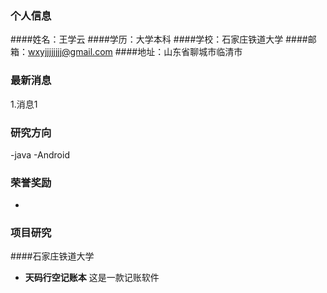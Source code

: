 ### 个人信息
####姓名：王学云
####学历：大学本科
####学校：石家庄铁道大学
####邮箱：wxyjjjjjjjj@gmail.com
####地址：山东省聊城市临清市

### 最新消息
1.消息1

### 研究方向
-java
-Android

### 荣誉奖励
-
### 项目研究
####石家庄铁道大学
- **天码行空记账本** 
这是一款记账软件
